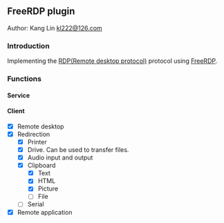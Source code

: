 ## FreeRDP plugin

Author: Kang Lin <kl222@126.com>

### Introduction

Implementing the [RDP(Remote desktop protocol)](https://github.com/FreeRDP/FreeRDP/wiki/Reference-Documentation)
protocol using [FreeRDP](https://github.com/FreeRDP/FreeRDP).

### Functions
#### Service

#### Client

- [x] Remote desktop
- [x] Redirection
  - [x] Printer
  - [x] Drive. Can be used to transfer files.
  - [x] Audio input and output
  - [x] Clipboard
    - [x] Text
    - [x] HTML
    - [x] Picture
    - [ ] File
  - [ ] Serial
- [x] Remote application
